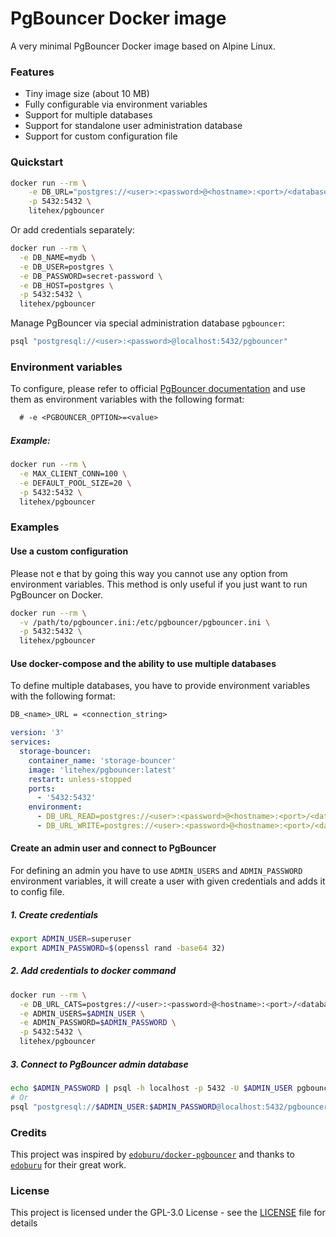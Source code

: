 # PgBouncer Docker image

A very minimal PgBouncer Docker image based on Alpine Linux.

### Features

- Tiny image size (about 10 MB)
- Fully configurable via environment variables
- Support for multiple databases
- Support for standalone user administration database 
- Support for custom configuration file

### Quickstart

```bash
docker run --rm \
    -e DB_URL="postgres://<user>:<password>@<hostname>:<port>/<database_name>" \
    -p 5432:5432 \
    litehex/pgbouncer
```

Or add credentials separately:

```bash
docker run --rm \
  -e DB_NAME=mydb \
  -e DB_USER=postgres \
  -e DB_PASSWORD=secret-password \
  -e DB_HOST=postgres \
  -p 5432:5432 \
  litehex/pgbouncer
```

Manage PgBouncer via special administration database `pgbouncer`:

```bash
psql "postgresql://<user>:<password>@localhost:5432/pgbouncer"
```

### Environment variables

To configure, please refer to official [PgBouncer documentation](https://www.pgbouncer.org/config.html) and use them as
environment variables with the following format:

```txt
  # -e <PGBOUNCER_OPTION>=<value>
```

##### Example:

```bash
docker run --rm \
  -e MAX_CLIENT_CONN=100 \
  -e DEFAULT_POOL_SIZE=20 \
  -p 5432:5432 \
  litehex/pgbouncer
```

### Examples

#### Use a custom configuration

Please not e that by going this way you cannot use any option from environment variables.
This method is only useful if you just want to run PgBouncer on Docker.

```bash
docker run --rm \
  -v /path/to/pgbouncer.ini:/etc/pgbouncer/pgbouncer.ini \
  -p 5432:5432 \
  litehex/pgbouncer
```

#### Use docker-compose and the ability to use multiple databases

To define multiple databases, you have to provide environment variables with the following format:

```txt
DB_<name>_URL = <connection_string>
```

```yaml
version: '3'
services:
  storage-bouncer:
    container_name: 'storage-bouncer'
    image: 'litehex/pgbouncer:latest'
    restart: unless-stopped
    ports:
      - '5432:5432'
    environment:
      - DB_URL_READ=postgres://<user>:<password>@<hostname>:<port>/<database_name>
      - DB_URL_WRITE=postgres://<user>:<password>@<hostname>:<port>/<database_name>
```

#### Create an admin user and connect to PgBouncer

For defining an admin you have to use `ADMIN_USERS` and `ADMIN_PASSWORD` environment variables, it will create a user
with given credentials and adds it to config file.

##### 1. Create credentials

```bash
export ADMIN_USER=superuser
export ADMIN_PASSWORD=$(openssl rand -base64 32)
```

##### 2. Add credentials to docker command

```bash
docker run --rm \
  -e DB_URL_CATS=postgres://<user>:<password>@<hostname>:<port>/<database_name> \
  -e ADMIN_USERS=$ADMIN_USER \
  -e ADMIN_PASSWORD=$ADMIN_PASSWORD \
  -p 5432:5432 \
  litehex/pgbouncer
```

##### 3. Connect to PgBouncer admin database

```bash
echo $ADMIN_PASSWORD | psql -h localhost -p 5432 -U $ADMIN_USER pgbouncer
# Or
psql "postgresql://$ADMIN_USER:$ADMIN_PASSWORD@localhost:5432/pgbouncer"
```

### Credits

This project was inspired by [`edoburu/docker-pgbouncer`](https://github.com/edoburu/docker-pgbouncer) and thanks
to [`edoburu`](https://github.com/edoburu) for their great work.

### License

This project is licensed under the GPL-3.0 License - see the [LICENSE](LICENSE) file for details